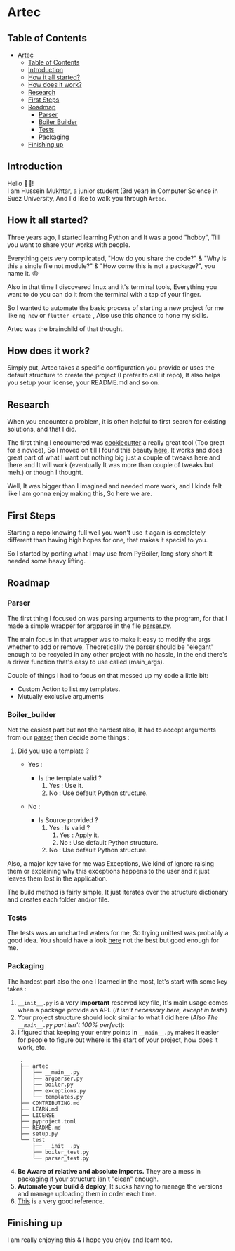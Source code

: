 # Artec

## Table of Contents 
- [Artec](#artec)
    - [Table of Contents](#table-of-contents)
    - [Introduction](#introduction)
    - [How it all started?](#how-it-all-started)
    - [How does it work?](#how-does-it-work)
    - [Research](#research)
    - [First Steps](#first-steps)
    - [Roadmap](#roadmap)
        - [Parser](#parser)
        - [Boiler Builder](#boiler_builder)
        - [Tests](#tests)
        - [Packaging](#packaging)
    - [Finishing up](#finishing-up)



## Introduction

Hello 👋🏿! <br>
I am Hussein Mukhtar, a junior student (3rd year) in Computer Science in Suez University, And I'd like to walk you through ```Artec```.  

## How it all started?
Three years ago, I started learning Python and It was a good "hobby", Till you want to share your works with people.

Everything gets very complicated, "How do you share the code?" & "Why is this a single file not module?" & "How come this is not a package?", you name it. 😒

Also in that time I discovered linux and it's terminal tools, Everything you want to do you can do it from the terminal with a tap of your finger.

So I wanted to automate the basic process of starting a new project for me like ```ng new``` or ```flutter create``` , Also use this chance to hone my skills.

Artec was the brainchild of that thought. 

## How does it work?

Simply put, Artec takes a specific configuration you provide or uses the default structure to create the project (I prefer to call it repo), It also helps you setup your license, your README.md and so on.

## Research 

When you encounter a problem, it is often helpful to first search for existing solutions, and that I did.

The first thing I encountered was [cookiecutter](https://github.com/cookiecutter/cookiecutter) a really great tool (Too great for a novice), So I moved on till I found this beauty [here](https://github.com/Link-/pyboiler), It works and does great part of what I want but nothing big just a couple of tweaks here and there and It will work (eventually It was more than couple of tweaks but meh.) or though I thought. 

Well, It was bigger than I imagined and needed more work, and I kinda felt like I am gonna enjoy making this, So here we are. 

## First Steps 

Starting a repo knowing full well you won't use it again is completely different than having high hopes for one, that makes it special to you.

So I started by porting what I may use from PyBoiler, long story short It needed some heavy lifting.


## Roadmap 

### Parser 
The first thing I focused on was parsing arguments to the program, for that I made a simple wrapper for argparse in the file [parser.py](artec\argparser.py). 

The main focus in that wrapper was to make it easy to modify the args whether to add or remove, Theoretically the parser should be "elegant" enough to be recycled in any other project with no hassle, In the end there's a driver function that's easy to use called (main_args).

Couple of things I had to focus on that messed up my code a little bit: 
* Custom Action to list my templates.
* Mutually exclusive arguments 

### Boiler_builder
Not the easiest part but not the hardest also, It had to accept arguments from our [parser](#parser) then decide some things : 
    
1. Did you use a template ? 
    * Yes :
        * Is the template valid ? 
            1. Yes : Use it. 
            2. No : Use default Python structure. 

    * No  : 
        * Is Source provided ? 
            1. Yes : Is valid ?
                1. Yes : Apply it.
                2. No : Use default Python structure. 
            2. No : Use default Python structure. 

Also, a major key take for me was Exceptions, We kind of ignore raising them or explaining why this exceptions happens to the user and it just leaves them lost in the application. 

The build method is fairly simple, It just iterates over the structure dictionary and creates each folder and/or file.      

### Tests 
The tests was an uncharted waters for me, So trying unittest was probably a good idea. You should have a look [here](tests/) not the best but good enough for me.

### Packaging
The hardest part also the one I learned in the most, let's start with some key takes : 
1. ```__init__.py``` is a very **important** reserved key file, It's main usage comes when a package provide an API. (_It isn't necessary here, except in tests_)
2. Your project structure should look similar to what I did here (*Also The ```__main__.py``` part isn't 100% perfect*):    
3. I figured that keeping your entry points in ```__main__.py``` makes it easier for people to figure out where is the start of your project, how does it work, etc.
```    
    .
    ├── artec
    │   ├── __main__.py
    │   ├── argparser.py
    │   ├── boiler.py
    │   ├── exceptions.py
    │   └── templates.py
    ├── CONTRIBUTING.md
    ├── LEARN.md
    ├── LICENSE
    ├── pyproject.toml
    ├── README.md
    ├── setup.py
    └── test
        ├── __init__.py
        ├── boiler_test.py
        └── parser_test.py
``` 
4. **Be Aware of relative and absolute imports.** They are a mess in packaging if your structure isn't "clean" enough. 
5. **Automate your build & deploy**, It sucks having to manage the versions and manage uploading them in order each time. 
5. [This](https://packaging.python.org/en/latest/overview/) is a very good reference.


## Finishing up
I am really enjoying this & I hope you enjoy and learn too.  






